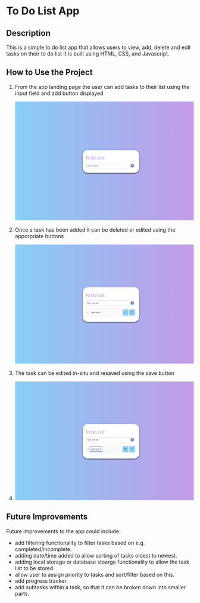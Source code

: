 # To Do List App

## Description

This is a simple to do list app that allows users to view, add, delete and edit tasks on their to do list
It is built using HTML, CSS, and Javascript.

## How to Use the Project

1. From the app landing page the user can add tasks to their list using the input field and add button displayed

   ![To Do List Landing Page](src/img/toDoListLandingPage.png)

2. Once a task has been added it can be deleted or edited using the apporpriate buttons

   ![Task Added view](src/img/toDoListTaskAdded.png)

3. The task can be edited in-situ and resaved using the save button
4. ![Edit task view](src/img/toDoListEditTask.png)

## Future Improvements

Future improvements to the app could include:

- add filtering functionality to filter tasks based on e.g. completed/incomplete.
- adding date/time added to allow sorting of tasks oldest to newest.
- adding local storage or database stoarge functionality to allow the task list to be stored.
- allow user to assign priority to tasks and sort/filter based on this.
- add progress tracker.
- add subtasks within a task, so that it can be broken down into smaller parts.
